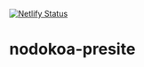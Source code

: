 [![Netlify Status](https://api.netlify.com/api/v1/badges/e00132ce-81da-4b47-a548-28e71b3c2e8f/deploy-status)](https://app.netlify.com/sites/nodokoa/deploys)

# nodokoa-presite